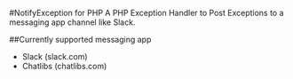 #NotifyException for PHP
A PHP Exception Handler to Post Exceptions to a messaging app channel like Slack.


##Currently supported messaging app
 - Slack (slack.com)
 - Chatlibs (chatlibs.com)